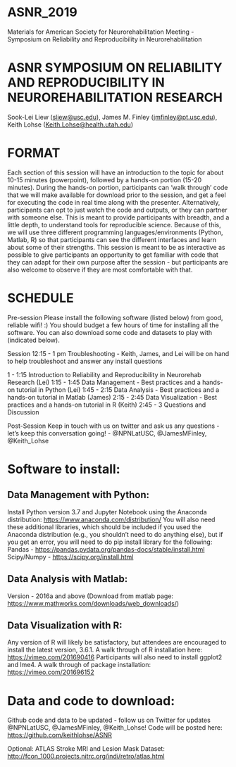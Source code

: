 # ASNR_2019
Materials for American Society for Neurorehabilitation Meeting - Symposium on Reliability and Reproducibility in Neurorehabilitation


# ASNR SYMPOSIUM ON RELIABILITY AND REPRODUCIBILITY IN NEUROREHABILITATION RESEARCH

Sook-Lei Liew (sliew@usc.edu), James M. Finley (jmfinley@pt.usc.edu), Keith Lohse (Keith.Lohse@health.utah.edu) 

# FORMAT

Each section of this session will have an introduction to the topic for about 10-15 minutes (powerpoint), followed by a hands-on portion (15-20 minutes). During the hands-on portion, participants can ‘walk through’ code that we will make available for download prior to the session, and get a feel for executing the code in real time along with the presenter. Alternatively, participants can opt to just watch the code and outputs, or they can partner with someone else. This is meant to provide participants with breadth, and a little depth, to understand tools for reproducible science. Because of this, we will use three different programming languages/environments (Python, Matlab, R) so that participants can see the different interfaces and learn about some of their strengths. This session is meant to be as interactive as possible to give participants an opportunity to get familiar with code that they can adapt for their own purpose after the session - but participants are also welcome to observe if they are most comfortable with that. 


# SCHEDULE

Pre-session	Please install the following software (listed below) from good, reliable wifi! :) You 
should budget a few hours of time for installing all the software. You can also download some code and datasets to play with (indicated below).

Session
12:15 - 1 pm	Troubleshooting - Keith, James, and Lei will be on hand to help troubleshoot and 
answer any install questions

1 - 1:15	Introduction to Reliability and Reproducibility in Neurorehab Research (Lei)
1:15 - 1:45	Data Management - Best practices and a hands-on tutorial in Python (Lei)
1:45 - 2:15	Data Analysis - Best practices and a hands-on tutorial in Matlab (James)
2:15 - 2:45	Data Visualization - Best practices and a hands-on tutorial in R (Keith)
2:45 - 3	Questions and Discussion


Post-Session	Keep in touch with us on twitter and ask us any questions - let’s keep this 
conversation going! - @NPNLatUSC, @JamesMFinley, @Keith_Lohse


# Software to install:

## Data Management with Python:

Install Python version 3.7 and Jupyter Notebook using the Anaconda distribution: https://www.anaconda.com/distribution/
You will also need these additional libraries, which should be included if you used the Anaconda distribution (e.g., you shouldn’t need to do anything else), but if you get an error, you will need to do pip install library for the following:
Pandas - https://pandas.pydata.org/pandas-docs/stable/install.html
Scipy/Numpy - https://scipy.org/install.html


## Data Analysis with Matlab:
Version - 2016a and above (Download from matlab page: https://www.mathworks.com/downloads/web_downloads/)


## Data Visualization with R:
Any version of R will likely be satisfactory, but attendees are encouraged to install the latest version, 3.6.1. 
A walk through of R installation here: https://vimeo.com/201690416
Participants will also need to install ggplot2 and lme4. 
A walk through of package installation: https://vimeo.com/201696152 


# Data and code to download:

Github code and data to be updated - follow us on Twitter for updates @NPNLatUSC, @JamesMFinley, @Keith_Lohse!
Code will be posted here: https://github.com/keithlohse/ASNR

Optional: ATLAS Stroke MRI and Lesion Mask Dataset: http://fcon_1000.projects.nitrc.org/indi/retro/atlas.html
